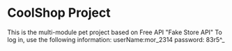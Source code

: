 <h1> CoolShop Project</h1>
This is the multi-module pet project based on Free API "Fake Store API"
To log in, use the following information:
userName:mor_2314
password: 83r5^_
